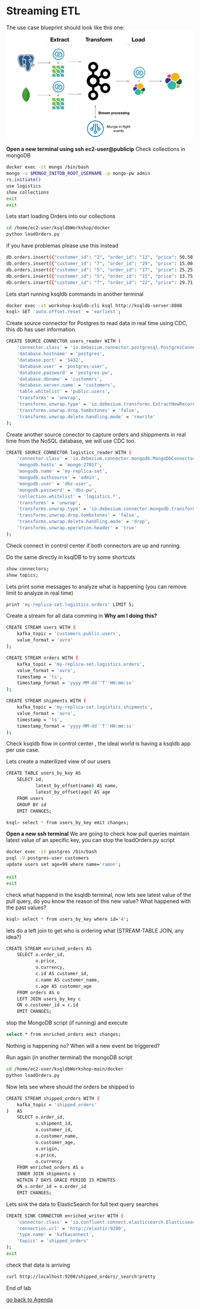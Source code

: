 # Streaming ETL
The use case blueprint should look like this one:
![ETL flow](img/ETL.png)

**Open a new terminal using ssh ec2-user@publicip**
Check collections in mongoDB
```bash
docker exec -it mongo /bin/bash
mongo -u $MONGO_INITDB_ROOT_USERNAME -p mongo-pw admin
rs.initiate()
use logistics
show collections
exit
exit
 ```
Lets start loading Orders into our collections
```bash
cd /home/ec2-user/ksqldbWorkshop/docker
python loadOrders.py
 ```
 if you have problemas please use this instead
```bash
db.orders.insert({"customer_id": "2", "order_id": "13", "price": 50.50, "currency": "usd", "ts": "2020-04-03T11:20:00"})
db.orders.insert({"customer_id": "7", "order_id": "29", "price": 15.00, "currency": "aud", "ts": "2020-04-02T12:36:00"})
db.orders.insert({"customer_id": "5", "order_id": "17", "price": 25.25, "currency": "eur", "ts": "2020-04-02T17:22:00"})
db.orders.insert({"customer_id": "5", "order_id": "15", "price": 13.75, "currency": "usd", "ts": "2020-04-03T02:55:00"})
db.orders.insert({"customer_id": "7", "order_id": "22", "price": 29.71, "currency": "aud", "ts": "2020-04-04T00:12:00"})
```
Lets start running ksqldb commands in another terminal
```bash 
docker exec -it workshop-ksqldb-cli ksql http://ksqldb-server:8088
ksql> SET 'auto.offset.reset' = 'earliest';
```
Create source connector for Postgres to read data in real time using CDC, this db has user information.

```bash
CREATE SOURCE CONNECTOR users_reader WITH ( 
    'connector.class' = 'io.debezium.connector.postgresql.PostgresConnector', 
    'database.hostname' = 'postgres', 
    'database.port' = '5432', 
    'database.user' = 'postgres-user', 
    'database.password' = 'postgres-pw', 
    'database.dbname' = 'customers', 
    'database.server.name' = 'customers', 
    'table.whitelist' = 'public.users', 
    'transforms' = 'unwrap', 
    'transforms.unwrap.type' = 'io.debezium.transforms.ExtractNewRecordState', 
    'transforms.unwrap.drop.tombstones' = 'false', 
    'transforms.unwrap.delete.handling.mode' = 'rewrite' 
); 
```
Create another source conector to capture orders and shippments in real time from the NoSQL database, we will use CDC too.

```bash
CREATE SOURCE CONNECTOR logistics_reader WITH ( 
    'connector.class' = 'io.debezium.connector.mongodb.MongoDbConnector', 
    'mongodb.hosts' = 'mongo:27017', 
    'mongodb.name' = 'my-replica-set', 
    'mongodb.authsource' = 'admin', 
    'mongodb.user' = 'dbz-user', 
    'mongodb.password' = 'dbz-pw', 
    'collection.whitelist' = 'logistics.*', 
    'transforms' = 'unwrap', 
    'transforms.unwrap.type' = 'io.debezium.connector.mongodb.transforms.ExtractNewDocumentState', 
    'transforms.unwrap.drop.tombstones' = 'false', 
    'transforms.unwrap.delete.handling.mode' = 'drop', 
    'transforms.unwrap.operation.header' = 'true' 
);
```
Check connect in control center if both connectors are up and running. 

Do the same directly in ksqlDB to try some shortcuts

```bash
show connectors;
show topics;
```
Lets print some messages to analyze what is happening (you can remove limit to analyze in real time)
```bash
print 'my-replica-set.logistics.orders' LIMIT 5;
```
Create a stream for all data comming in **Why am I doing this?**
```bash
CREATE STREAM users WITH ( 
    kafka_topic = 'customers.public.users', 
    value_format = 'avro' 
); 
```
```bash
CREATE STREAM orders WITH ( 
    kafka_topic = 'my-replica-set.logistics.orders', 
    value_format = 'avro', 
    timestamp = 'ts', 
    timestamp_format = 'yyyy-MM-dd''T''HH:mm:ss' 
); 
```
```bash
CREATE STREAM shipments WITH ( 
    kafka_topic = 'my-replica-set.logistics.shipments', 
    value_format = 'avro', 
    timestamp = 'ts', 
    timestamp_format = 'yyyy-MM-dd''T''HH:mm:ss' 
); 
```
Check ksqldb flow in control center , the ideal world is having a ksqldb app per use case. 

Lets create a materilized view of our users 
```bash
CREATE TABLE users_by_key AS 
    SELECT id, 
           latest_by_offset(name) AS name, 
           latest_by_offset(age) AS age 
    FROM users 
    GROUP BY id 
    EMIT CHANGES;
```
```bash
ksql> select * from users_by_key emit changes;
```
**Open a new ssh terminal** We are going to check how pull queries maintain latest value of an specific key, you can stop the loadOrders.py script

```bash
docker exec -it postgres /bin/bash
psql -U postgres-user customers
update users set age=99 where name='ramon';

exit
exit
```
check what happend in the ksqldb terminal, now lets see latest value of the pull query, do you know the reason of this new value? What happened with the past values?
```bash
ksql> select * from users_by_key where id='4';
```
lets do a left join to get who is ordering what (STREAM-TABLE JOIN, any idea?)
```bash
CREATE STREAM enriched_orders AS 
    SELECT o.order_id, 
           o.price, 
           o.currency, 
           c.id AS customer_id, 
           c.name AS customer_name, 
           c.age AS customer_age 
    FROM orders AS o 
    LEFT JOIN users_by_key c 
    ON o.customer_id = c.id 
    EMIT CHANGES; 
```
stop the MongoDB script (if running) and execute 
```bash
select * from enriched_orders emit changes;
```
Nothing is happening no? When will a new event be triggered?

Run again (in another terminal) the mongoDB script
```bash
cd /home/ec2-user/ksqldbWorkshop-main/docker
python loadOrders.py

```

Now lets see where should the orders be shipped to
```bash
CREATE STREAM shipped_orders WITH ( 
    kafka_topic = 'shipped_orders' 
)   AS 
    SELECT o.order_id, 
           s.shipment_id, 
           o.customer_id, 
           o.customer_name, 
           o.customer_age, 
           s.origin, 
           o.price, 
           o.currency 
    FROM enriched_orders AS o 
    INNER JOIN shipments s 
    WITHIN 7 DAYS GRACE PERIOD 15 MINUTES
    ON s.order_id = o.order_id 
    EMIT CHANGES;
```
Lets sink the data to ElasticSearch for full text query searches
```bash
CREATE SINK CONNECTOR enriched_writer WITH (
    'connector.class' = 'io.confluent.connect.elasticsearch.ElasticsearchSinkConnector',
    'connection.url' = 'http://elastic:9200',
    'type.name' = 'kafkaconnect',
    'topics' = 'shipped_orders'
);
exit
```
check that data is arriving
```bash
curl http://localhost:9200/shipped_orders/_search?pretty
```
End of lab 

[go back to Agenda](https://github.com/jr-marquez/Workshop_Confluent/blob/main/README.md#confluent-hands-on-workshop)

